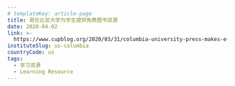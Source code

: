 ```yaml
---
# templateKey: article-page
title: 哥伦比亚大学为学生提供免费图书资源
date: 2020-04-02
link: >-
  https://www.cupblog.org/2020/03/31/columbia-university-press-makes-e-book-learning-resources-available-to-students-online-at-no-cost/
instituteSlug: us-columbia
countryCode: us
tags:
  - 学习资源
  - Learning Resource
---
```


